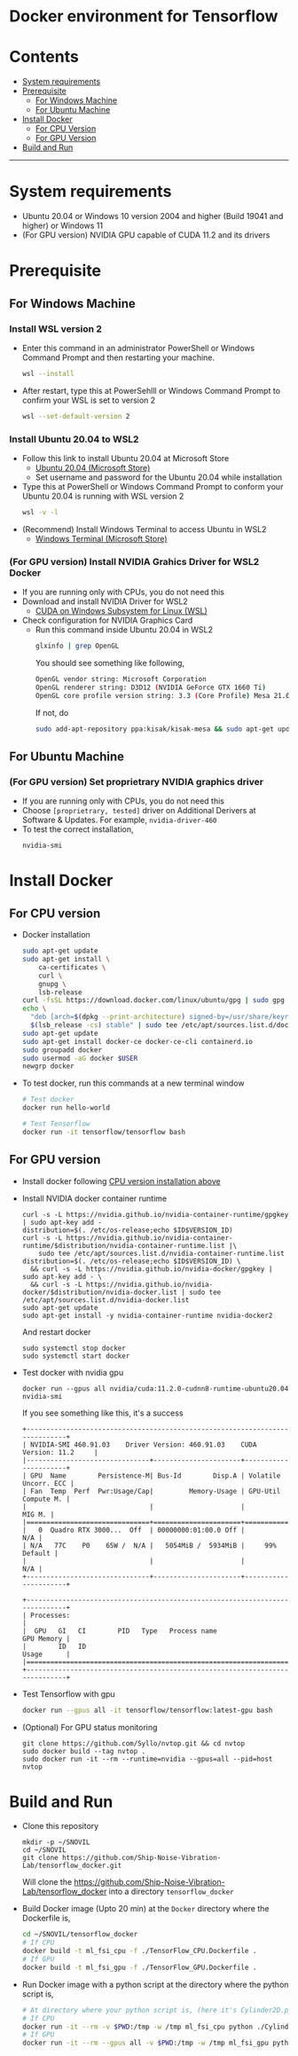 # Docker environment for Tensorflow

# Contents
<!-- TOC generated with https://github.com/ekalinin/github-markdown-toc -->
<!--
 cat fls_model_standalone.md | ./gh-md-toc -
-->

* [System requirements](#System-requirements)
* [Prerequisite](#Prerequisite)
  * [For Windows Machine](#For-Windows-Machine)
  * [For Ubuntu Machine](#For-Ubuntu-Machine)
* [Install Docker](#Install-Docker)
  * [For CPU Version](#For-CPU-Version)
  * [For GPU Version](#For-GPU-Version)
* [Build and Run](#Build-and-Run)

***

# System requirements
- Ubuntu 20.04 or Windows 10 version 2004 and higher (Build 19041 and higher) or Windows 11
- (For GPU version) NVIDIA GPU capable of CUDA 11.2 and its drivers

# Prerequisite

## For Windows Machine

### Install WSL version 2
- Enter this command in an administrator PowerShell or Windows Command Prompt and then restarting your machine.
  ```bash
  wsl --install
  ```
- After restart, type this at PowerSehlll or Windows Command Prompt to confirm your WSL is set to version 2
  ```bash
  wsl --set-default-version 2
  ```
### Install Ubuntu 20.04 to WSL2
- Follow this link to install Ubuntu 20.04 at Microsoft Store
  - [Ubuntu 20.04 (Microsoft Store)](https://www.microsoft.com/store/productId/9N6SVWS3RX71)
  - Set username and password for the Ubuntu 20.04 while installation
- Type this at PowerShell or Windows Command Prompt to conform your Ubuntu 20.04 is running with WSL version 2
  ```bash
  wsl -v -l
  ```
- (Recommend) Install Windows Terminal to access Ubuntu in WSL2
  - [Windows Terminal (Microsoft Store)](https://www.microsoft.com/ko-kr/p/windows-terminal/9n0dx20hk701)

### (For GPU version) Install NVIDIA Grahics Driver for WSL2 Docker
- If you are running only with CPUs, you do not need this
- Download and install NVIDIA Driver for WSL2
  - [CUDA on Windows Subsystem for Linux (WSL)](https://developer.nvidia.com/cuda/wsl)
- Check configuration for NVIDIA Graphics Card
  - Run this command inside Ubuntu 20.04 in WSL2
    ```bash
    glxinfo | grep OpenGL
    ```
    You should see something like following,
    ```bash
    OpenGL vendor string: Microsoft Corporation
    OpenGL renderer string: D3D12 (NVIDIA GeForce GTX 1660 Ti)
    OpenGL core profile version string: 3.3 (Core Profile) Mesa 21.0.3 - kisak-mesa PPA
    ```
    If not, do
    ```bash
    sudo add-apt-repository ppa:kisak/kisak-mesa && sudo apt-get update && sudo apt dist-upgrade
    ```

## For Ubuntu Machine
### (For GPU version) Set proprietrary NVIDIA graphics driver
- If you are running only with CPUs, you do not need this
- Choose `[proprietrary, tested]` driver on Additional Derivers at Software & Updates. For example, `nvidia-driver-460`
- To test the correct installation,
  ```
  nvidia-smi
  ```

# Install Docker

## For CPU version
- Docker installation
  ```bash
  sudo apt-get update
  sudo apt-get install \
      ca-certificates \
      curl \
      gnupg \
      lsb-release
  curl -fsSL https://download.docker.com/linux/ubuntu/gpg | sudo gpg --dearmor -o /usr/share/keyrings/docker-archive-keyring.gpg
  echo \
    "deb [arch=$(dpkg --print-architecture) signed-by=/usr/share/keyrings/docker-archive-keyring.gpg] https://download.docker.com/linux/ubuntu \
    $(lsb_release -cs) stable" | sudo tee /etc/apt/sources.list.d/docker.list > /dev/null
  sudo apt-get update
  sudo apt-get install docker-ce docker-ce-cli containerd.io
  sudo groupadd docker
  sudo usermod -aG docker $USER
  newgrp docker

  ```
- To test docker, run this commands at a new terminal window
  ```bash
  # Test docker
  docker run hello-world

  # Test Tensorflow
  docker run -it tensorflow/tensorflow bash
  ```

## For GPU version

- Install docker following [CPU version installation above](https://github.com/Ship-Noise-Vibration-Lab/tensorflow_docker#for-cpu-version)

- Install NVIDIA docker container runtime
  ```
  curl -s -L https://nvidia.github.io/nvidia-container-runtime/gpgkey | sudo apt-key add -
  distribution=$(. /etc/os-release;echo $ID$VERSION_ID)
  curl -s -L https://nvidia.github.io/nvidia-container-runtime/$distribution/nvidia-container-runtime.list |\
      sudo tee /etc/apt/sources.list.d/nvidia-container-runtime.list
  distribution=$(. /etc/os-release;echo $ID$VERSION_ID) \
    && curl -s -L https://nvidia.github.io/nvidia-docker/gpgkey | sudo apt-key add - \
    && curl -s -L https://nvidia.github.io/nvidia-docker/$distribution/nvidia-docker.list | sudo tee /etc/apt/sources.list.d/nvidia-docker.list
  sudo apt-get update
  sudo apt-get install -y nvidia-container-runtime nvidia-docker2

  ```
  And restart docker
  ```
  sudo systemctl stop docker
  sudo systemctl start docker
  ```

- Test docker with nvidia gpu
  ```
  docker run --gpus all nvidia/cuda:11.2.0-cudnn8-runtime-ubuntu20.04 nvidia-smi
  ```
  If you see something like this, it's a success
  ```
  +-----------------------------------------------------------------------------+
  | NVIDIA-SMI 460.91.03    Driver Version: 460.91.03    CUDA Version: 11.2     |
  |-------------------------------+----------------------+----------------------+
  | GPU  Name        Persistence-M| Bus-Id        Disp.A | Volatile Uncorr. ECC |
  | Fan  Temp  Perf  Pwr:Usage/Cap|         Memory-Usage | GPU-Util  Compute M. |
  |                               |                      |               MIG M. |
  |===============================+======================+======================|
  |   0  Quadro RTX 3000...  Off  | 00000000:01:00.0 Off |                  N/A |
  | N/A   77C    P0    65W /  N/A |   5054MiB /  5934MiB |     99%      Default |
  |                               |                      |                  N/A |
  +-------------------------------+----------------------+----------------------+

  +-----------------------------------------------------------------------------+
  | Processes:                                                                  |
  |  GPU   GI   CI        PID   Type   Process name                  GPU Memory |
  |        ID   ID                                                   Usage      |
  |=============================================================================|
  +-----------------------------------------------------------------------------+
  ```

- Test Tensorflow with gpu
  ```bash
  docker run --gpus all -it tensorflow/tensorflow:latest-gpu bash
  ```

- (Optional) For GPU status monitoring
  ```
  git clone https://github.com/Syllo/nvtop.git && cd nvtop
  sudo docker build --tag nvtop .
  sudo docker run -it --rm --runtime=nvidia --gpus=all --pid=host nvtop
  ```

# Build and Run

- Clone this repository
  ```
  mkdir -p ~/SNOVIL
  cd ~/SNOVIL
  git clone https://github.com/Ship-Noise-Vibration-Lab/tensorflow_docker.git
  ```
  Will clone the https://github.com/Ship-Noise-Vibration-Lab/tensorflow_docker into a directory `tensorflow_docker`

- Build Docker image (Upto 20 min)
  at the `Docker` directory where the Dockerfile is,
  ```bash
  cd ~/SNOVIL/tensorflow_docker
  # If CPU
  docker build -t ml_fsi_cpu -f ./TensorFlow_CPU.Dockerfile .
  # If GPU
  docker build -t ml_fsi_gpu -f ./TensorFlow_GPU.Dockerfile .
  ```

- Run Docker image with a python script
  at the directory where the python script is,
  ```bash
  # At directory where your python script is, (here it's Cylinder2D.py for example)
  # If CPU
  docker run -it --rm -v $PWD:/tmp -w /tmp ml_fsi_cpu python ./Cylinder2D.py
  # If GPU
  docker run -it --rm --gpus all -v $PWD:/tmp -w /tmp ml_fsi_gpu python ./Cylinder2D.py
  ```
